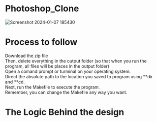 # Photoshop_Clone
![Screenshot 2024-01-07 185430](https://github.com/Neil-Patel-12/Photoshop_Clone/assets/108227267/c54a1ffd-1ae5-4e78-a1d9-d8702c5d1b5c) <br>
# Process to follow
Download the zip file <br>
Then, delete everything in the output folder (so that when you run the program, all files will be places in the output folder) <br>
Open a comand prompt or turminal on your operating system. <br>
Direct the absolute path to the location you saved to program using **dir and **cd. <br>
Next, run the Makefile to execute the program. <br>
Remember, you can change the Makefile any way you want. <br>
# The Logic Behind the design
